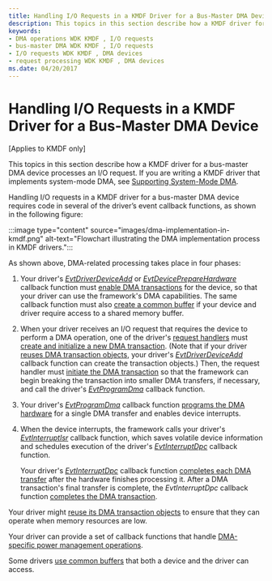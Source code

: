 ```yaml
---
title: Handling I/O Requests in a KMDF Driver for a Bus-Master DMA Device
description: This topics in this section describe how a KMDF driver for a bus-master DMA device processes an I/O request. If you are writing a KMDF driver that implements system-mode DMA, see Supporting System-Mode DMA.
keywords:
- DMA operations WDK KMDF , I/O requests
- bus-master DMA WDK KMDF , I/O requests
- I/O requests WDK KMDF , DMA devices
- request processing WDK KMDF , DMA devices
ms.date: 04/20/2017
---
```


# Handling I/O Requests in a KMDF Driver for a Bus-Master DMA Device


\[Applies to KMDF only\]

This topics in this section describe how a KMDF driver for a bus-master DMA device processes an I/O request. If you are writing a KMDF driver that implements system-mode DMA, see [Supporting System-Mode DMA](supporting-system-mode-dma.md).




Handling I/O requests in a KMDF driver for a bus-master DMA device requires code in several of the driver’s event callback functions, as shown in the following figure:

:::image type="content" source="images/dma-implementation-in-kmdf.png" alt-text="Flowchart illustrating the DMA implementation process in KMDF drivers.":::

As shown above, DMA-related processing takes place in four phases:

1.  Your driver's [*EvtDriverDeviceAdd*](/windows-hardware/drivers/ddi/wdfdriver/nc-wdfdriver-evt_wdf_driver_device_add) or [*EvtDevicePrepareHardware*](/windows-hardware/drivers/ddi/wdfdevice/nc-wdfdevice-evt_wdf_device_prepare_hardware) callback function must [enable DMA transactions](enabling-dma-transactions.md) for the device, so that your driver can use the framework's DMA capabilities. The same callback function must also [create a common buffer](using-common-buffers.md) if your device and driver require access to a shared memory buffer.

2.  When your driver receives an I/O request that requires the device to perform a DMA operation, one of the driver's [request handlers](request-handlers.md) must [create and initialize a new DMA transaction](creating-and-initializing-a-dma-transaction.md). (Note that if your driver [reuses DMA transaction objects](reusing-dma-transaction-objects.md), your driver's [*EvtDriverDeviceAdd*](/windows-hardware/drivers/ddi/wdfdriver/nc-wdfdriver-evt_wdf_driver_device_add) callback function can create the transaction objects.) Then, the request handler must [initiate the DMA transaction](starting-a-dma-transaction.md) so that the framework can begin breaking the transaction into smaller DMA transfers, if necessary, and call the driver's [*EvtProgramDma*](/windows-hardware/drivers/ddi/wdfdmatransaction/nc-wdfdmatransaction-evt_wdf_program_dma) callback function.

3.  Your driver's [*EvtProgramDma*](/windows-hardware/drivers/ddi/wdfdmatransaction/nc-wdfdmatransaction-evt_wdf_program_dma) callback function [programs the DMA hardware](programming-dma-hardware.md) for a single DMA transfer and enables device interrupts.

4.  When the device interrupts, the framework calls your driver's [*EvtInterruptIsr*](/windows-hardware/drivers/ddi/wdfinterrupt/nc-wdfinterrupt-evt_wdf_interrupt_isr) callback function, which saves volatile device information and schedules execution of the driver's [*EvtInterruptDpc*](/windows-hardware/drivers/ddi/wdfinterrupt/nc-wdfinterrupt-evt_wdf_interrupt_dpc) callback function.

    Your driver's [*EvtInterruptDpc*](/windows-hardware/drivers/ddi/wdfinterrupt/nc-wdfinterrupt-evt_wdf_interrupt_dpc) callback function [completes each DMA transfer](completing-a-dma-transfer.md) after the hardware finishes processing it. After a DMA transaction's final transfer is complete, the *EvtInterruptDpc* callback function [completes the DMA transaction](completing-a-dma-transaction.md).

Your driver might [reuse its DMA transaction objects](reusing-dma-transaction-objects.md) to ensure that they can operate when memory resources are low.

Your driver can provide a set of callback functions that handle [DMA-specific power management operations](supporting-power-management-for-dma-devices.md).

Some drivers [use common buffers](using-common-buffers.md) that both a device and the driver can access.

 

